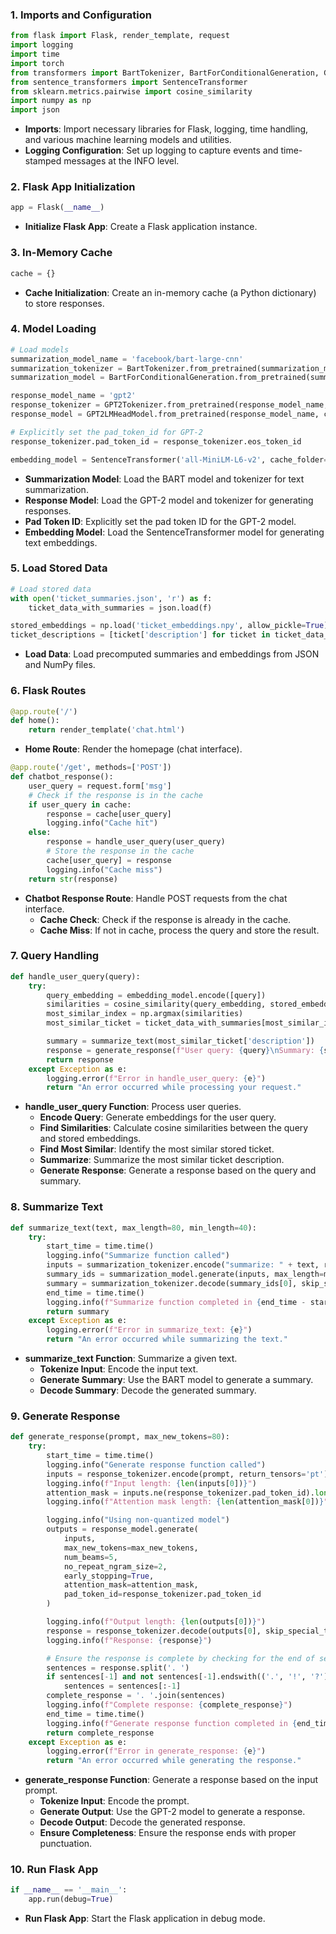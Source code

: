 ### 1. Imports and Configuration

```python
from flask import Flask, render_template, request
import logging
import time
import torch
from transformers import BartTokenizer, BartForConditionalGeneration, GPT2Tokenizer, GPT2LMHeadModel
from sentence_transformers import SentenceTransformer
from sklearn.metrics.pairwise import cosine_similarity
import numpy as np
import json
```

- **Imports**: Import necessary libraries for Flask, logging, time handling, and various machine learning models and utilities.
- **Logging Configuration**: Set up logging to capture events and time-stamped messages at the INFO level.

### 2. Flask App Initialization

```python
app = Flask(__name__)
```

- **Initialize Flask App**: Create a Flask application instance.

### 3. In-Memory Cache

```python
cache = {}
```

- **Cache Initialization**: Create an in-memory cache (a Python dictionary) to store responses.

### 4. Model Loading

```python
# Load models
summarization_model_name = 'facebook/bart-large-cnn'
summarization_tokenizer = BartTokenizer.from_pretrained(summarization_model_name, cache_dir='./model_cache')
summarization_model = BartForConditionalGeneration.from_pretrained(summarization_model_name, cache_dir='./model_cache')

response_model_name = 'gpt2'
response_tokenizer = GPT2Tokenizer.from_pretrained(response_model_name, cache_dir='./model_cache')
response_model = GPT2LMHeadModel.from_pretrained(response_model_name, cache_dir='./model_cache')

# Explicitly set the pad_token_id for GPT-2
response_tokenizer.pad_token_id = response_tokenizer.eos_token_id

embedding_model = SentenceTransformer('all-MiniLM-L6-v2', cache_folder='./model_cache')
```

- **Summarization Model**: Load the BART model and tokenizer for text summarization.
- **Response Model**: Load the GPT-2 model and tokenizer for generating responses.
- **Pad Token ID**: Explicitly set the pad token ID for the GPT-2 model.
- **Embedding Model**: Load the SentenceTransformer model for generating text embeddings.

### 5. Load Stored Data

```python
# Load stored data
with open('ticket_summaries.json', 'r') as f:
    ticket_data_with_summaries = json.load(f)

stored_embeddings = np.load('ticket_embeddings.npy', allow_pickle=True)
ticket_descriptions = [ticket['description'] for ticket in ticket_data_with_summaries]
```

- **Load Data**: Load precomputed summaries and embeddings from JSON and NumPy files.

### 6. Flask Routes

```python
@app.route('/')
def home():
    return render_template('chat.html')
```

- **Home Route**: Render the homepage (chat interface).

```python
@app.route('/get', methods=['POST'])
def chatbot_response():
    user_query = request.form['msg']
    # Check if the response is in the cache
    if user_query in cache:
        response = cache[user_query]
        logging.info("Cache hit")
    else:
        response = handle_user_query(user_query)
        # Store the response in the cache
        cache[user_query] = response
        logging.info("Cache miss")
    return str(response)
```

- **Chatbot Response Route**: Handle POST requests from the chat interface.
  - **Cache Check**: Check if the response is already in the cache.
  - **Cache Miss**: If not in cache, process the query and store the result.

### 7. Query Handling

```python
def handle_user_query(query):
    try:
        query_embedding = embedding_model.encode([query])
        similarities = cosine_similarity(query_embedding, stored_embeddings)
        most_similar_index = np.argmax(similarities)
        most_similar_ticket = ticket_data_with_summaries[most_similar_index]

        summary = summarize_text(most_similar_ticket['description'])
        response = generate_response(f"User query: {query}\nSummary: {summary}")
        return response
    except Exception as e:
        logging.error(f"Error in handle_user_query: {e}")
        return "An error occurred while processing your request."
```

- **handle_user_query Function**: Process user queries.
  - **Encode Query**: Generate embeddings for the user query.
  - **Find Similarities**: Calculate cosine similarities between the query and stored embeddings.
  - **Find Most Similar**: Identify the most similar stored ticket.
  - **Summarize**: Summarize the most similar ticket description.
  - **Generate Response**: Generate a response based on the query and summary.

### 8. Summarize Text

```python
def summarize_text(text, max_length=80, min_length=40):
    try:
        start_time = time.time()
        logging.info("Summarize function called")
        inputs = summarization_tokenizer.encode("summarize: " + text, return_tensors="pt", max_length=512, truncation=True)
        summary_ids = summarization_model.generate(inputs, max_length=max_length, min_length=min_length, length_penalty=2.0, num_beams=4, early_stopping=True)
        summary = summarization_tokenizer.decode(summary_ids[0], skip_special_tokens=True)
        end_time = time.time()
        logging.info(f"Summarize function completed in {end_time - start_time} seconds")
        return summary
    except Exception as e:
        logging.error(f"Error in summarize_text: {e}")
        return "An error occurred while summarizing the text."
```

- **summarize_text Function**: Summarize a given text.
  - **Tokenize Input**: Encode the input text.
  - **Generate Summary**: Use the BART model to generate a summary.
  - **Decode Summary**: Decode the generated summary.

### 9. Generate Response

```python
def generate_response(prompt, max_new_tokens=80):
    try:
        start_time = time.time()
        logging.info("Generate response function called")
        inputs = response_tokenizer.encode(prompt, return_tensors='pt')
        logging.info(f"Input length: {len(inputs[0])}")
        attention_mask = inputs.ne(response_tokenizer.pad_token_id).long()
        logging.info(f"Attention mask length: {len(attention_mask[0])}")

        logging.info("Using non-quantized model")
        outputs = response_model.generate(
            inputs, 
            max_new_tokens=max_new_tokens, 
            num_beams=5, 
            no_repeat_ngram_size=2, 
            early_stopping=True, 
            attention_mask=attention_mask,
            pad_token_id=response_tokenizer.pad_token_id
        )

        logging.info(f"Output length: {len(outputs[0])}")
        response = response_tokenizer.decode(outputs[0], skip_special_tokens=True)
        logging.info(f"Response: {response}")

        # Ensure the response is complete by checking for the end of sentence punctuation
        sentences = response.split('. ')
        if sentences[-1] and not sentences[-1].endswith(('.', '!', '?')):
            sentences = sentences[:-1]
        complete_response = '. '.join(sentences)
        logging.info(f"Complete response: {complete_response}")
        end_time = time.time()
        logging.info(f"Generate response function completed in {end_time - start_time} seconds")
        return complete_response
    except Exception as e:
        logging.error(f"Error in generate_response: {e}")
        return "An error occurred while generating the response."
```

- **generate_response Function**: Generate a response based on the input prompt.
  - **Tokenize Input**: Encode the prompt.
  - **Generate Output**: Use the GPT-2 model to generate a response.
  - **Decode Output**: Decode the generated response.
  - **Ensure Completeness**: Ensure the response ends with proper punctuation.

### 10. Run Flask App

```python
if __name__ == '__main__':
    app.run(debug=True)
```

- **Run Flask App**: Start the Flask application in debug mode.
